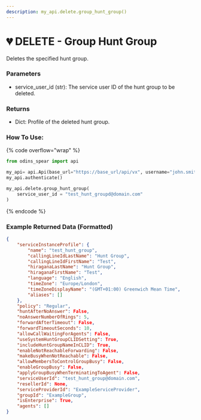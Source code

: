 ```yaml
---
description: my_api.delete.group_hunt_group()
---
```


#  💔 DELETE - Group Hunt Group

Deletes the specified hunt group.

### Parameters&#x20;

* service_user_id (str): The service user ID of the hunt group to be deleted.
  
### Returns

* Dict: Profile of the deleted hunt group.

### How To Use:

{% code overflow="wrap" %}
```python
from odins_spear import api

my_api= api.Api(base_url="https://base_url/api/vx", username="john.smith", password="ODIN_INSTANCE_1")
my_api.authenticate()

my_api.delete.group_hunt_group(
    service_user_id = "test_hunt_groupd@domain.com"
)
```
{% endcode %}

### Example Returned Data (Formatted)
```json
{
    "serviceInstanceProfile": {
        "name": "test_hunt_group",
        "callingLineIdLastName": "Hunt Group",
        "callingLineIdFirstName": "Test",
        "hiraganaLastName": "Hunt Group",
        "hiraganaFirstName": "Test",
        "language": "English",
        "timeZone": "Europe/London",
        "timeZoneDisplayName": "(GMT+01:00) Greenwich Mean Time",
        "aliases": []
    },
    "policy": "Regular",
    "huntAfterNoAnswer": False,
    "noAnswerNumberOfRings": 5,
    "forwardAfterTimeout": False,
    "forwardTimeoutSeconds": 10,
    "allowCallWaitingForAgents": False,
    "useSystemHuntGroupCLIDSetting": True,
    "includeHuntGroupNameInCLID": True,
    "enableNotReachableForwarding": False,
    "makeBusyWhenNotReachable": False,
    "allowMembersToControlGroupBusy": False,
    "enableGroupBusy": False,
    "applyGroupBusyWhenTerminatingToAgent": False,
    "serviceUserId": "test_hunt_group@domain.com",
    "resellerId": None,
    "serviceProviderId": "ExampleServiceProvider",
    "groupId": "ExampleGroup",
    "isEnterprise": True,
    "agents": []
}
```
